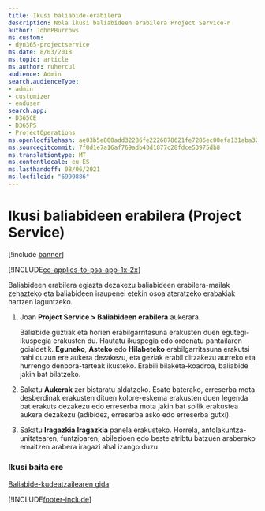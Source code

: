 ```yaml
---
title: Ikusi baliabide-erabilera
description: Nola ikusi baliabideen erabilera Project Service-n
author: JohnPBurrows
ms.custom:
- dyn365-projectservice
ms.date: 8/03/2018
ms.topic: article
ms.author: ruhercul
audience: Admin
search.audienceType:
- admin
- customizer
- enduser
search.app:
- D365CE
- D365PS
- ProjectOperations
ms.openlocfilehash: ae03b5e800add32286fe2226878621fe7286ec00efa131aba32957a63c9783cc
ms.sourcegitcommit: 7f8d1e7a16af769adb43d1877c28fdce53975db8
ms.translationtype: MT
ms.contentlocale: eu-ES
ms.lasthandoff: 08/06/2021
ms.locfileid: "6999886"
---
```

# <a name="view-resource-utilization-project-service"></a>Ikusi baliabideen erabilera (Project Service)

[!include [banner](../includes/psa-now-project-operations.md)]

[!INCLUDE[cc-applies-to-psa-app-1x-2x](../includes/cc-applies-to-psa-app-1x-2x.md)]

Baliabideen erabilera egiazta dezakezu baliabideen erabilera-mailak zehazteko eta baliabideen iraupenei etekin osoa ateratzeko erabakiak hartzen laguntzeko.  
  
1. Joan **Project Service > Baliabideen erabilera** aukerara. 

     Baliabide guztiak eta horien erabilgarritasuna erakusten duen egutegi-ikuspegia erakusten du. Hautatu ikuspegia edo ordenatu pantailaren goialdetik. **Eguneko**, **Asteko** edo **Hilabeteko** erabilgarritasuna erakutsi nahi duzun ere aukera dezakezu, eta geziak erabil ditzakezu aurreko eta hurrengo denbora-tarteak ikusteko. Erabili bilaketa-koadroa, baliabide jakin bat bilatzeko.      
  
2. Sakatu **Aukerak** zer bistaratu aldatzeko. Esate baterako, erreserba mota desberdinak erakusten dituen kolore-eskema erakusten duen legenda bat erakuts dezakezu edo erreserba mota jakin bat soilik erakustea aukera dezakezu (adibidez, erreserba asko edo erreserba gutxi).  

3. Sakatu **Iragazkia** **Iragazkia** panela erakusteko. Horrela, antolakuntza-unitatearen, funtzioaren, abilezioen edo beste atribtu batzuen araberako emaitzen arabera iragazi ahal izango duzu.  
  
### <a name="see-also"></a>Ikusi baita ere  
 [Baliabide-kudeatzailearen gida](../psa/resource-manager-guide.md)


[!INCLUDE[footer-include](../includes/footer-banner.md)]